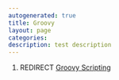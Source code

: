 ```yaml
---
autogenerated: true
title: Groovy
layout: page
categories: 
description: test description
---
```


1.  REDIRECT [Groovy Scripting](Groovy_Scripting)
